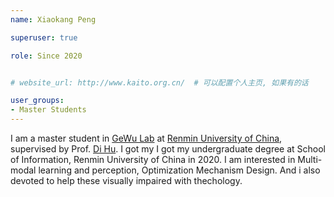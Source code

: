 ```yaml
---
name: Xiaokang Peng

superuser: true

role: Since 2020


# website_url: http://www.kaito.org.cn/  # 可以配置个人主页, 如果有的话

user_groups:
- Master Students
---
```

I am a master student in [GeWu Lab](https://dtaoo.github.io/group.html) at [Renmin University of China](https://www.ruc.edu.cn/), supervised by Prof. [Di Hu](https://dtaoo.github.io/).
I got my I got my undergraduate degree at School of Information, Renmin University of China in 2020. I am interested in Multi-modal learning and perception, Optimization Mechanism Design. And i also devoted to help these visually impaired with thechology.